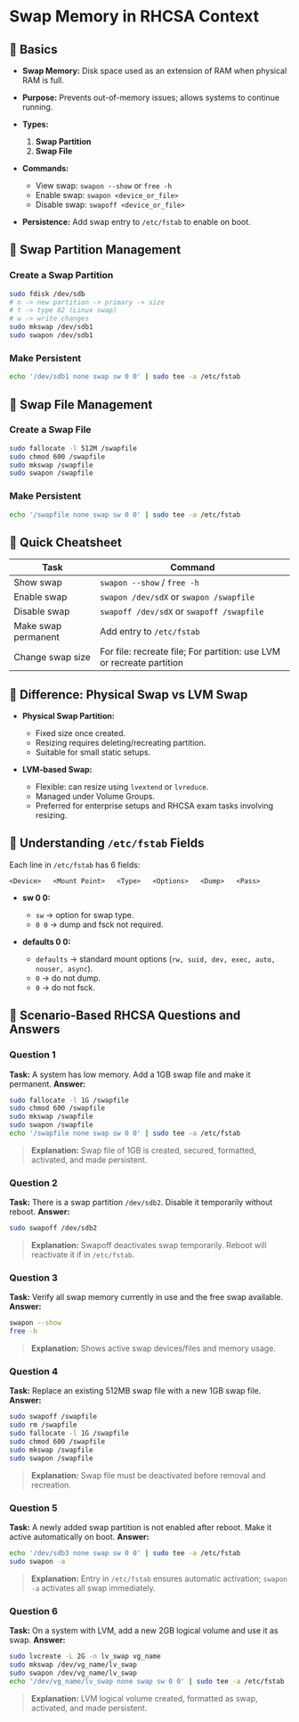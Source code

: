 # Swap Memory in RHCSA Context

## 🔹 Basics

* **Swap Memory:** Disk space used as an extension of RAM when physical RAM is full.
* **Purpose:** Prevents out-of-memory issues; allows systems to continue running.
* **Types:**

  1. **Swap Partition**
  2. **Swap File**
* **Commands:**

  * View swap: `swapon --show` or `free -h`
  * Enable swap: `swapon <device_or_file>`
  * Disable swap: `swapoff <device_or_file>`
* **Persistence:** Add swap entry to `/etc/fstab` to enable on boot.

## 🔹 Swap Partition Management

### Create a Swap Partition

```bash
sudo fdisk /dev/sdb
# n -> new partition -> primary -> size
# t -> type 82 (Linux swap)
# w -> write changes
sudo mkswap /dev/sdb1
sudo swapon /dev/sdb1
```

### Make Persistent

```bash
echo '/dev/sdb1 none swap sw 0 0' | sudo tee -a /etc/fstab
```

## 🔹 Swap File Management

### Create a Swap File

```bash
sudo fallocate -l 512M /swapfile
sudo chmod 600 /swapfile
sudo mkswap /swapfile
sudo swapon /swapfile
```

### Make Persistent

```bash
echo '/swapfile none swap sw 0 0' | sudo tee -a /etc/fstab
```

## 🔹 Quick Cheatsheet

| Task                | Command                                                               |
| ------------------- | --------------------------------------------------------------------- |
| Show swap           | `swapon --show` / `free -h`                                           |
| Enable swap         | `swapon /dev/sdX` or `swapon /swapfile`                               |
| Disable swap        | `swapoff /dev/sdX` or `swapoff /swapfile`                             |
| Make swap permanent | Add entry to `/etc/fstab`                                             |
| Change swap size    | For file: recreate file; For partition: use LVM or recreate partition |

## 🔹 Difference: Physical Swap vs LVM Swap

* **Physical Swap Partition:**

  * Fixed size once created.
  * Resizing requires deleting/recreating partition.
  * Suitable for small static setups.

* **LVM-based Swap:**

  * Flexible: can resize using `lvextend` or `lvreduce`.
  * Managed under Volume Groups.
  * Preferred for enterprise setups and RHCSA exam tasks involving resizing.

## 🔹 Understanding `/etc/fstab` Fields

Each line in `/etc/fstab` has 6 fields:

```
<Device>   <Mount Point>   <Type>   <Options>   <Dump>   <Pass>
```

* **sw 0 0:**

  * `sw` → option for swap type.
  * `0 0` → dump and fsck not required.

* **defaults 0 0:**

  * `defaults` → standard mount options (`rw, suid, dev, exec, auto, nouser, async`).
  * `0` → do not dump.
  * `0` → do not fsck.

## 🔹 Scenario-Based RHCSA Questions and Answers

### Question 1

**Task:** A system has low memory. Add a 1GB swap file and make it permanent.
**Answer:**

```bash
sudo fallocate -l 1G /swapfile
sudo chmod 600 /swapfile
sudo mkswap /swapfile
sudo swapon /swapfile
echo '/swapfile none swap sw 0 0' | sudo tee -a /etc/fstab
```

> **Explanation:** Swap file of 1GB is created, secured, formatted, activated, and made persistent.

### Question 2

**Task:** There is a swap partition `/dev/sdb2`. Disable it temporarily without reboot.
**Answer:**

```bash
sudo swapoff /dev/sdb2
```

> **Explanation:** Swapoff deactivates swap temporarily. Reboot will reactivate it if in `/etc/fstab`.

### Question 3

**Task:** Verify all swap memory currently in use and the free swap available.
**Answer:**

```bash
swapon --show
free -h
```

> **Explanation:** Shows active swap devices/files and memory usage.

### Question 4

**Task:** Replace an existing 512MB swap file with a new 1GB swap file.
**Answer:**

```bash
sudo swapoff /swapfile
sudo rm /swapfile
sudo fallocate -l 1G /swapfile
sudo chmod 600 /swapfile
sudo mkswap /swapfile
sudo swapon /swapfile
```

> **Explanation:** Swap file must be deactivated before removal and recreation.

### Question 5

**Task:** A newly added swap partition is not enabled after reboot. Make it active automatically on boot.
**Answer:**

```bash
echo '/dev/sdb3 none swap sw 0 0' | sudo tee -a /etc/fstab
sudo swapon -a
```

> **Explanation:** Entry in `/etc/fstab` ensures automatic activation; `swapon -a` activates all swap immediately.

### Question 6

**Task:** On a system with LVM, add a new 2GB logical volume and use it as swap.
**Answer:**

```bash
sudo lvcreate -L 2G -n lv_swap vg_name
sudo mkswap /dev/vg_name/lv_swap
sudo swapon /dev/vg_name/lv_swap
echo '/dev/vg_name/lv_swap none swap sw 0 0' | sudo tee -a /etc/fstab
```

> **Explanation:** LVM logical volume created, formatted as swap, activated, and made persistent.
